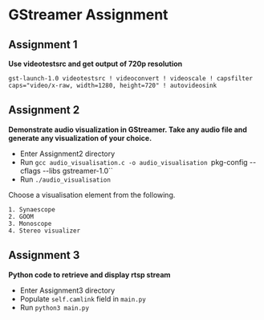 # GStreamer Assignment

## Assignment 1

**Use videotestsrc and get output of 720p resolution**

```
gst-launch-1.0 videotestsrc ! videoconvert ! videoscale ! capsfilter caps="video/x-raw, width=1280, height=720" ! autovideosink
```

## Assignment 2

**Demonstrate audio visualization in GStreamer. Take any audio file and generate any visualization of your choice.**

* Enter Assignment2 directory
* Run `gcc audio_visualisation.c -o audio_visualisation `pkg-config --cflags --libs gstreamer-1.0``
* Run `./audio_visualisation `

Choose a visualisation element from the following.
```
1. Synaescope 
2. GOOM 
3. Monoscope
4. Stereo visualizer
```

## Assignment 3

**Python code to retrieve and display rtsp stream**

* Enter Assignment3 directory
* Populate `self.camlink` field in `main.py`
* Run `python3 main.py`